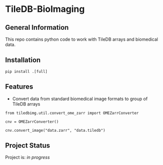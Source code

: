 # TileDB-BioImaging

## General Information
This repo contains python code to work with TileDB arrays and biomedical data.

## Installation 
``
pip install .[full]
``

## Features
- Convert data from standard biomedical image formats to group of TileDB arrays

``from tiledbimg.util.convert_ome_zarr import OMEZarrConverter``

``cnv = OMEZarrConverter()``

``cnv.convert_image("data.zarr", "data.tiledb")``

## Project Status
Project is: _in progress_
